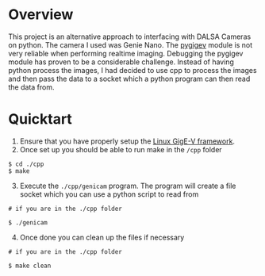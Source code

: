 # Overview
This project is an alternative approach to interfacing with DALSA Cameras on python. The camera I used was Genie Nano. The [pygigev](https://pypi.org/project/pygigev/) module is not very reliable when performing realtime imaging. Debugging the pygigev module has proven to be a considerable challenge. Instead of having python process the images, I had decided to use cpp to process the images and then pass the data to a socket which a python program can then read the data from.

# Quicktart
1. Ensure that you have properly setup the [Linux GigE-V framework](https://www.teledynedalsa.com/en/products/imaging/vision-software/linux-gige-v-framework/). 
2. Once set up you should be able to run make in the `/cpp` folder
```
$ cd ./cpp
$ make
```
3. Execute the `./cpp/genicam` program. The program will create a file socket which you can use a python script to read from
```
# if you are in the ./cpp folder

$ ./genicam
```
4. Once done you can clean up the files if necessary
```
# if you are in the ./cpp folder

$ make clean
```